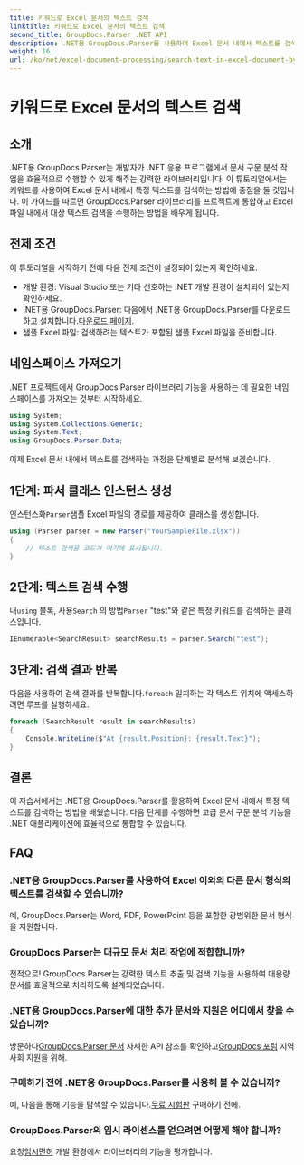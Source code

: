 ```yaml
---
title: 키워드로 Excel 문서의 텍스트 검색
linktitle: 키워드로 Excel 문서의 텍스트 검색
second_title: GroupDocs.Parser .NET API
description: .NET용 GroupDocs.Parser를 사용하여 Excel 문서 내에서 텍스트를 검색하는 방법을 알아보세요. 고급 텍스트 검색 기능을 .NET 애플리케이션에 통합하세요.
weight: 16
url: /ko/net/excel-document-processing/search-text-in-excel-document-by-keyword/
---
```


# 키워드로 Excel 문서의 텍스트 검색

## 소개
.NET용 GroupDocs.Parser는 개발자가 .NET 응용 프로그램에서 문서 구문 분석 작업을 효율적으로 수행할 수 있게 해주는 강력한 라이브러리입니다. 이 튜토리얼에서는 키워드를 사용하여 Excel 문서 내에서 특정 텍스트를 검색하는 방법에 중점을 둘 것입니다. 이 가이드를 따르면 GroupDocs.Parser 라이브러리를 프로젝트에 통합하고 Excel 파일 내에서 대상 텍스트 검색을 수행하는 방법을 배우게 됩니다.
## 전제 조건
이 튜토리얼을 시작하기 전에 다음 전제 조건이 설정되어 있는지 확인하세요.
- 개발 환경: Visual Studio 또는 기타 선호하는 .NET 개발 환경이 설치되어 있는지 확인하세요.
-  .NET용 GroupDocs.Parser: 다음에서 .NET용 GroupDocs.Parser를 다운로드하고 설치합니다.[다운로드 페이지](https://releases.groupdocs.com/parser/net/).
- 샘플 Excel 파일: 검색하려는 텍스트가 포함된 샘플 Excel 파일을 준비합니다.

## 네임스페이스 가져오기
.NET 프로젝트에서 GroupDocs.Parser 라이브러리 기능을 사용하는 데 필요한 네임스페이스를 가져오는 것부터 시작하세요.
```csharp
using System;
using System.Collections.Generic;
using System.Text;
using GroupDocs.Parser.Data;
```

이제 Excel 문서 내에서 텍스트를 검색하는 과정을 단계별로 분석해 보겠습니다.
## 1단계: 파서 클래스 인스턴스 생성
 인스턴스화`Parser`샘플 Excel 파일의 경로를 제공하여 클래스를 생성합니다.
```csharp
using (Parser parser = new Parser("YourSampleFile.xlsx"))
{
    // 텍스트 검색용 코드가 여기에 표시됩니다.
}
```
## 2단계: 텍스트 검색 수행
 내`using` 블록, 사용`Search` 의 방법`Parser` "test"와 같은 특정 키워드를 검색하는 클래스입니다.
```csharp
IEnumerable<SearchResult> searchResults = parser.Search("test");
```
## 3단계: 검색 결과 반복
 다음을 사용하여 검색 결과를 반복합니다.`foreach` 일치하는 각 텍스트 위치에 액세스하려면 루프를 실행하세요.
```csharp
foreach (SearchResult result in searchResults)
{
    Console.WriteLine($"At {result.Position}: {result.Text}");
}
```

## 결론
이 자습서에서는 .NET용 GroupDocs.Parser를 활용하여 Excel 문서 내에서 특정 텍스트를 검색하는 방법을 배웠습니다. 다음 단계를 수행하면 고급 문서 구문 분석 기능을 .NET 애플리케이션에 효율적으로 통합할 수 있습니다.

## FAQ
### .NET용 GroupDocs.Parser를 사용하여 Excel 이외의 다른 문서 형식의 텍스트를 검색할 수 있습니까?
예, GroupDocs.Parser는 Word, PDF, PowerPoint 등을 포함한 광범위한 문서 형식을 지원합니다.
### GroupDocs.Parser는 대규모 문서 처리 작업에 적합합니까?
전적으로! GroupDocs.Parser는 강력한 텍스트 추출 및 검색 기능을 사용하여 대용량 문서를 효율적으로 처리하도록 설계되었습니다.
### .NET용 GroupDocs.Parser에 대한 추가 문서와 지원은 어디에서 찾을 수 있습니까?
 방문하다[GroupDocs.Parser 문서](https://tutorials.groupdocs.com/parser/net/) 자세한 API 참조를 확인하고[GroupDocs 포럼](https://forum.groupdocs.com/c/parser/17) 지역 사회 지원을 위해.
### 구매하기 전에 .NET용 GroupDocs.Parser를 사용해 볼 수 있습니까?
 예, 다음을 통해 기능을 탐색할 수 있습니다.[무료 시험판](https://releases.groupdocs.com/) 구매하기 전에.
### GroupDocs.Parser의 임시 라이센스를 얻으려면 어떻게 해야 합니까?
 요청[임시면허](https://purchase.groupdocs.com/temporary-license/) 개발 환경에서 라이브러리의 기능을 평가합니다.